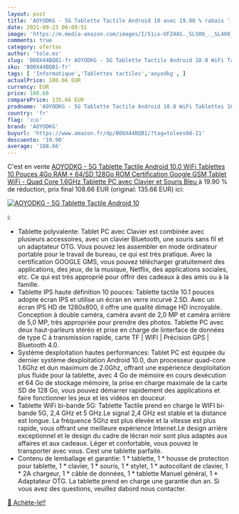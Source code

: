 ```yaml
---
layout: post
title: 'AOYODKG - 5G Tablette Tactile Android 10 avec 19.90 % rabais '
date: 2021-09-23 06:09:51
image: 'https://m.media-amazon.com/images/I/51co-OFZ4AS._SL500_._SL400_.jpg'
comments: true
category: ofertas
author: 'tole.es'
slug: 'B08X44BQB1-fr AOYODKG - 5G Tablette Tactile Android 10.0 WiFi Tablettes...'
sku: 'B08X44BQB1-fr'
tags: [ 'Informatique','Tablettes tactiles','aoyodkg', ]
actualPrice: 108.66 EUR
currency: EUR
price: 108.66
comparePrice: 135.66 EUR
prodname: 'AOYODKG - 5G Tablette Tactile Android 10.0 WiFi Tablettes 10 Pouces  4Go RAM + 64/SD 128Go ROM  Certification Google GSM Tablet WiFi - Quad Core 1.6GHz Tablette PC avec Clavier et Souris  Bleu '
country: 'fr'
flag: '🇫🇷'
brand: 'AOYODKG'
buyurl: 'https://www.amazon.fr/dp/B08X44BQB1/?tag=tolees0d-21'
descuento: '19.90'
average: '108.66'
---
```


C'est en vente [AOYODKG - 5G Tablette Tactile Android 10.0 WiFi Tablettes 10 Pouces  4Go RAM + 64/SD 128Go ROM  Certification Google GSM Tablet WiFi - Quad Core 1.6GHz Tablette PC avec Clavier et Souris  Bleu ](https://www.amazon.fr/dp/B08X44BQB1/?tag=tolees0d-21)  à  19.90 % de réduction, prix final  108.66 EUR (original: 135.66 EUR) ici:

[![AOYODKG - 5G Tablette Tactile Android 10](https://m.media-amazon.com/images/I/51co-OFZ4AS._SL500_._SL400_.jpg)](https://www.amazon.fr/dp/B08X44BQB1/?tag=tolees0d-21)

ℹ️:

- Tablette polyvalente: Tablet PC avec Clavier est combinée avec plusieurs accessoires, avec un clavier Bluetooth, une souris sans fil et un adaptateur OTG. Vous pouvez les assembler en mode ordinateur portable pour le travail de bureau, ce qui est très pratique. Avec la certification GOOGLE GMS, vous pouvez télécharger gratuitement des applications, des jeux, de la musique, Netflix, des applications sociales, etc. Ce qui est très approprié pour offrir des cadeaux à des amis ou à la famille.
- Tablette IPS haute définition 10 pouces: Tablette tactile 10.1 pouces adopte écran IPS et utilise un écran en verre incurvé 2.5D. Avec un écran IPS HD de 1280x800, il offre une qualité dimage HD incroyable. Conception à double caméra, caméra avant de 2,0 MP et caméra arrière de 5,0 MP, très appropriée pour prendre des photos. Tablette PC avec deux haut-parleurs stéréo et prise en charge de linterface de données de type C à transmission rapide, carte TF | WIFI | Précision GPS | Bluetooth 4.0.
- Système dexploitation hautes performances: Tablet PC est équipée du dernier système dexploitation Android 10.0, dun processeur quad-core 1.6Ghz et dun maximum de 2.0Ghz, offrant une expérience dexploitation plus fluide pour la tablette, avec 4 Go de mémoire en cours dexécution et 64 Go de stockage mémoire, la prise en charge maximale de la carte SD de 128 Go, vous pouvez démarrer rapidement des applications et faire fonctionner les jeux et les vidéos en douceur.
- Tablette WiFi bi-bande 5G: Tablette Tactile prend en charge le WIFI bi-bande 5G, 2,4 GHz et 5 GHz.Le signal 2,4 GHz est stable et la distance est longue. La fréquence 5Ghz est plus élevée et la vitesse est plus rapide, vous offrant une meilleure expérience Internet.Le design arrière exceptionnel et le design du cadre de lécran noir sont plus adaptés aux affaires et aux cadeaux. Léger et confortable, vous pouvez le transporter avec vous. Cest une tablette parfaite.
- Contenu de lemballage et garantie: 1 * tablette, 1 * housse de protection pour tablette, 1 * clavier, 1 * souris, 1 * stylet, 1 * autocollant de clavier, 1 * 2A chargeur, 1 * câble de données, 1 * tablette Manuel général, 1 * Adaptateur OTG. La tablette prend en charge une garantie dun an. Si vous avez des questions, veuillez dabord nous contacter.

[🛒 Achète-le!!](https://www.amazon.fr/dp/B08X44BQB1/?tag=tolees0d-21)
